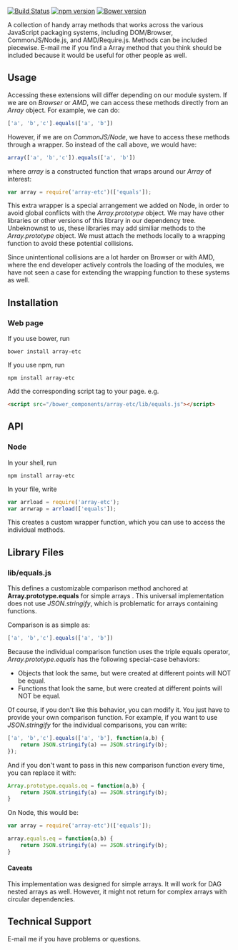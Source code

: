 [![Build Status](https://travis-ci.org/dicksont/array-etc.svg?branch=master)](https://travis-ci.org/dicksont/array-etc)
[![npm version](https://badge.fury.io/js/array-etc.svg)](http://badge.fury.io/js/array-etc)
[![Bower version](https://badge.fury.io/bo/array-etc.svg)](http://badge.fury.io/bo/array-etc)

A collection of handy array methods that works across the various JavaScript packaging systems, including DOM/Browser, CommonJS/Node.js, and AMD/Require.js.
Methods can be included piecewise. E-mail me if you find a Array method that you think should be included because it would be useful for other people as well.

## Usage
Accessing these extensions will differ depending on our module system. If we are on *Browser* or *AMD*, we can access these methods directly from an *Array* object. For example, we can do:

```javascript
['a', 'b','c'].equals(['a', 'b'])
```

However, if we are on *CommonJS/Node*, we have to access these methods through a wrapper. So instead of the call above, we would have:

```javascript
array(['a', 'b','c']).equals(['a', 'b'])
```

where *array* is a constructed function that wraps around our *Array* of interest:

```javascript
var array = require('array-etc')(['equals']);
```

This extra wrapper is a special arrangement we added on Node, in order to avoid global conflicts with the *Array.prototype* object. We may have other libraries or other versions of this library in our dependency tree. Unbeknownst to us, these libraries may add similiar methods to the *Array.prototype* object. We must attach the methods locally to a wrapping function to avoid these potential collisions.

Since unintentional collisions are a lot harder on Browser or with AMD, where the end developer actively controls the loading of the modules, we have not seen a case for extending the wrapping function to these systems as well.


## Installation
### Web page
If you use bower, run
```
bower install array-etc
```

If you use npm, run
```
npm install array-etc
```

Add the corresponding script tag to your page. e.g.

```html
<script src="/bower_components/array-etc/lib/equals.js"></script>
```


## API

### Node
In your shell, run
```shell
npm install array-etc
```

In your file, write
```javascript
var arrload = require('array-etc');
var arrwrap = arrload(['equals']);
```

This creates a custom wrapper function, which you can use to access the individual methods.

## Library Files

### lib/equals.js
This defines a customizable comparison method anchored at **Array.prototype.equals** for simple arrays . This universal implementation does not use *JSON.stringify*, which is problematic for arrays containing functions.

Comparison is as simple as:
```javascript
['a', 'b','c'].equals(['a', 'b'])
```

Because the individual comparison function uses the triple equals operator, *Array.prototype.equals* has the following special-case behaviors:
- Objects that look the same, but were created at different points will NOT be equal.
- Functions that look the same, but were created at different points will NOT be equal.

Of course, if you don't like this behavior, you can modify it. You just have to provide your own comparison function. For example, if you want to use *JSON.stringify* for the individual comparisons, you can write:

```javascript
['a', 'b','c'].equals(['a', 'b'], function(a,b) {
    return JSON.stringify(a) == JSON.stringify(b);
});
```

And if you don't want to pass in this new comparison function every time, you can replace it with:

```javascript
Array.prototype.equals.eq = function(a,b) {
    return JSON.stringify(a) == JSON.stringify(b);
}
```

On Node, this would be:

```javascript
var array = require('array-etc')(['equals']);

array.equals.eq = function(a,b) {
    return JSON.stringify(a) == JSON.stringify(b);
}
```

#### Caveats
This implementation was designed for simple arrays. It will work for DAG nested arrays as well. However, it might not return for complex arrays with circular dependencies.


## Technical Support
E-mail me if you have problems or questions.
